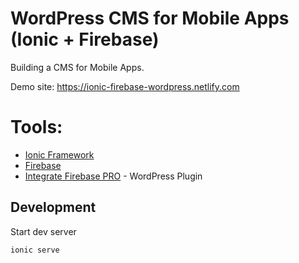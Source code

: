 # WordPress CMS for Mobile Apps (Ionic + Firebase)

Building a CMS for Mobile Apps.

Demo site: https://ionic-firebase-wordpress.netlify.com

# Tools:

- [Ionic Framework](https://ionicframework.com/)
- [Firebase](https://firebase.google.com/)
- [Integrate Firebase PRO](https://firebase-wordpress-docs.readthedocs.io/) - WordPress Plugin

## Development

Start dev server

```
ionic serve
```
